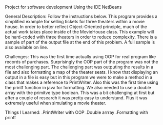 Project for software development
Using the IDE NetBeans

General Description:
Follow the instructions below.  This program provides a simplified example for selling tickets for three theaters within a movie house.  In order to better reflect Object-Oriented principle, much of the actual work takes place inside of the MovieHouse class.  This example will be hard-coded with three theaters in order to reduce complexity.  There is a sample of part of the output file  at the end of this problem.  A full sample is also available on line.

Challenges:
This was the first time actually using OOP for real program like records of purchases. Surprisingly the OOP part of the program was not the most challenging part. The challenging part was outputing the results in a file and also formatting a map of the theater seats. I know that displaying an output in a file is easy but in this program we were to make a method in a class that makes a reference to PrintWriter. Also this was the first time using the printf function in java for formatting. We also needed to use a double array with the primitve type boolean. This was a bit challenging at first but after a couple of research it was pretty easy to understand. Plus it was extremely useful when simulating a movie theater.

Things I Learned:
.PrintWriter with OOP
.Double arrray
.Formatting with printf
